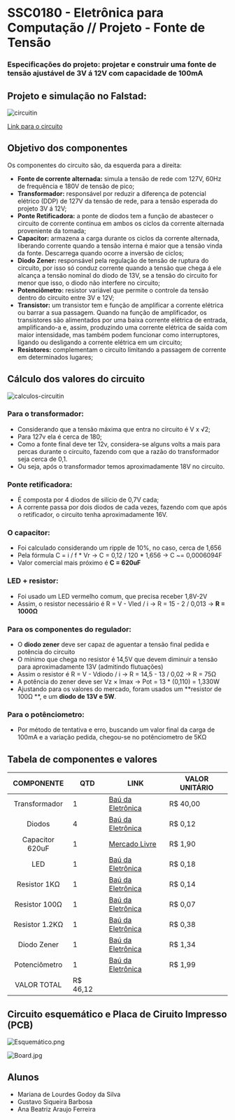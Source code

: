 # SSC0180 - Eletrônica para Computação // Projeto - Fonte de Tensão

### Especificações do projeto: projetar e construir uma fonte de tensão ajustável de 3V á 12V com capacidade de 100mA 

## Projeto e simulação no Falstad:
![circuitin](https://user-images.githubusercontent.com/32443360/127787265-8cc0c72c-aacd-4fcf-86e3-c3132ca2ad9d.png)

[Link para o circuito](https://tinyurl.com/ydrcjp7r)


## Objetivo dos componentes

Os componentes do circuito são, da esquerda para a direita:
- **Fonte de corrente alternada:** simula a tensão de rede com 127V, 60Hz de frequência e 180V de tensão de pico;
- **Transformador:** responsável por reduzir a diferença de potencial elétrico (DDP) de 127V da tensão de rede, para a tensão esperada do projeto 3V á 12V;
- **Ponte Retificadora:** a ponte de diodos tem a função de abastecer o circuito de corrente contínua em ambos os ciclos da corrente alternada proveniente da tomada; 
- **Capacitor:** armazena a carga durante os ciclos da corrente alternada, liberando corrente quando a tensão interna é maior que a tensão vinda da fonte. Descarrega quando ocorre a inversão de ciclos;
- **Diodo Zener:** responsável pela regulação de tensão de ruptura do circuito, por isso só conduz corrente quando a tensão que chega á ele alcança a tensão nominal do diodo de 13V, se a tensão do circuito for menor que isso, o diodo não interfere no circuito;
- **Potenciômetro:** resistor variável que permite o controle da tensão dentro do circuito entre 3V e 12V;
- **Transistor:** um transistor tem e função de amplificar a corrente elétrica ou barrar a sua passagem. Quando na função de amplificador, os transistores são alimentados por uma baixa corrente elétrica de entrada, amplificando-a e, assim, produzindo uma corrente elétrica de saída com maior intensidade, mas também podem funcionar como interruptores, ligando ou desligando a corrente elétrica em um circuito;
- **Resistores:** complementam o circuito limitando a passagem de corrente em determinados lugares;


## Cálculo dos valores do circuito

![calculos-circuitin](https://user-images.githubusercontent.com/32443360/127787260-d20f1b7e-32dd-4172-9614-e9b72070bf5a.png)


### Para o transformador:
  -  Considerando que a tensão máxima que entra no circuito é V x √2;
  -  Para 127v ela é cerca de 180;
  -  Como a fonte final deve ter 12v, considera-se alguns volts a mais para percas durante o circuito, fazendo com que a razão do transformador seja cerca de 0,1.
  -  Ou seja, após o transformador temos aproximadamente 18V no circuito.
### Ponte retificadora:
  -  É composta por 4 diodos de silício de 0,7V cada;
  -  A corrente passa por dois diodos de cada vezes, fazendo com que após o retificador, o circuito tenha aproximadamente 16V.
### O capacitor:
  - Foi calculado considerando um ripple de 10%, no caso, cerca de 1,656
  - Pela fórmula C = i / f * Vr -> C = 0,12 / 120 * 1,656 -> C ~= 0,0006094F
  - Valor comercial mais próximo é **C = 620uF**
### LED + resistor:
  - Foi usado um LED vermelho comum, que precisa receber 1,8V-2V
  - Assim, o resistor necessário é R = V - Vled / i -> R = 15 - 2 / 0,013 -> **R = 1000Ω**
### Para os componentes do regulador:
  - O **diodo zener** deve ser capaz de aguentar a tensão final pedida e potência do circuito
  - O mínimo que chega no resistor é 14,5V que devem diminuir a tensão para aproximadamente 13V (admitindo flutuações)
  - Assim o resistor é R = V - Vdiodo / i -> R = 14,5 - 13 / 0,02 -> R = 75Ω 
  - A potência do zener deve ser Vz × Imax -> Pot = 13 * (0,110) = 1,330W 
  - Ajustando para os valores do mercado, foram usados um **resistor de 100Ω **, e um **diodo de 13V e 5W**.
### Para o potênciometro:
  - Por método de tentativa e erro, buscando um valor final da carga de 100mA e a variação pedida, chegou-se no potênciometro de 5KΩ


## Tabela de componentes e valores

|        COMPONENTE        |QTD| LINK | VALOR UNITÁRIO |
|:------------------------:|---|------|----------------|
| Transformador            | 1 |[Baú da Eletrônica](https://eletronicagpl.com.br/produto/transformador-hayama-181-18v18v-1a-bivolt/)| R$ 40,00 |
| Diodos                   | 4 |[Baú da Eletrônica](https://www.baudaeletronica.com.br/diodo-1n4004.html) | R$ 0,12 |
| Capacitor 620uF          | 1 |[Mercado Livre](https://produto.mercadolivre.com.br/MLB-1777842290-capacitor-eletrolitico-7x-680uf-x-25v-3x-470uf-x-25v-105-_JM#position=6&search_layout=grid&type=item&tracking_id=4ae0b597-7503-403c-a6e1-cb694ebc05a3) | R$ 1,90 |
| LED                      | 1 |[Baú da Eletrônica](https://www.baudaeletronica.com.br/led-difuso-3mm-vermelho.html)|R$ 0,18 |
| Resistor 1KΩ             | 1 |[Baú da Eletrônica](https://www.baudaeletronica.com.br/resistor-1k0-1-2w.html)     | R$ 0,14 |
| Resistor 100Ω            | 1 |[Baú da Eletrônica](https://www.baudaeletronica.com.br/resistor-100r-5-1-4w.html)     | R$ 0,07 |
| Resistor 1.2KΩ           | 1 |[Baú da Eletrônica](https://www.baudaeletronica.com.br/resistor-1k2-5-2w.html)     | R$ 0,38 |
| Diodo Zener              | 1 |[Baú da Eletrônica](https://www.baudaeletronica.com.br/diodo-zener-1n5350b-13v-5w.html)    | R$ 1,34 |
| Potenciômetro            | 1 |[Baú da Eletrônica](https://www.baudaeletronica.com.br/potenciometro-linear-de-5k-5000.html)    | R$ 1,99 |
|VALOR TOTAL               | R$ 46,12 |


## Circuito esquemático e Placa de Ciruito Impresso (PCB)


![Esquemático.png](https://raw.githubusercontent.com/marianagsilva/Projeto-Fonte-Tensao/main/Esquem%C3%A1tico.png)

![Board.jpg](https://raw.githubusercontent.com/marianagsilva/Projeto-Fonte-Tensao/main/Board.jpg)


## Alunos
- Mariana de Lourdes Godoy da Silva
- Gustavo Siqueira Barbosa 
- Ana Beatriz Araujo Ferreira 

